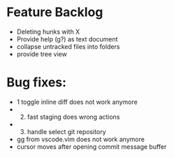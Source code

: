 # Feature Backlog
* Deleting hunks with X
* Provide help (g?) as text document
* collapse untracked files into folders
* provide tree view

# Bug fixes:
* 1 toggle inline diff does not work anymore
* 2. fast staging does wrong actions
* 3. handle select git repository
* gg from vscode.vim does not work anymore
* cursor moves after opening commit message buffer
